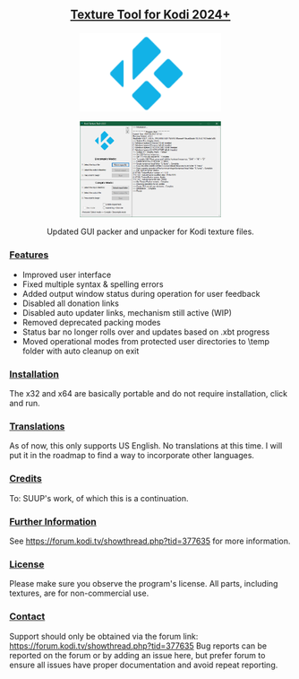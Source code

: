 ## <p align="center"> <ins>Texture Tool for Kodi 2024+</ins></p>

<!--  ![Madnox Logo](https://github.com/kittmaster/KittmasterRepo/blob/master/repo/skin.madnox/resources/icon.png) -->

<p align="center" width="100%">
    <img width="50%" src="https://github.com/kittmaster/KodiTextureTool/blob/main/kodi.png">
</p>

<p align="center" width="100%">
    <img width="50%" src="https://github.com/kittmaster/KodiTextureTool/blob/main/Screenshot.png">
</p>

<p align="center">Updated GUI packer and unpacker for Kodi texture files.</p>

### <ins>Features</ins>

* Improved user interface
* Fixed multiple syntax & spelling errors
* Added output window status during operation for user feedback
* Disabled all donation links
* Disabled auto updater links, mechanism still active (WIP)
* Removed deprecated packing modes
* Status bar no longer rolls over and updates based on .xbt progress
* Moved operational modes from protected user directories to \temp folder with auto cleanup on exit

### <ins>Installation</ins>

The x32 and x64 are basically portable and do not require installation, click and run.

### <ins>Translations</ins>
As of now, this only supports US English. No translations at this time. I will put it in the roadmap to find a way to incorporate other languages.

### <ins>Credits</ins>
To: SUUP's work, of which this is a continuation.

### <ins>Further Information</ins>
See https://forum.kodi.tv/showthread.php?tid=377635 for more information.

### <ins>License</ins>
Please make sure you observe the program's license. All parts, including textures, are for non-commercial use.

### <ins>Contact</ins>
Support should only be obtained via the forum link: https://forum.kodi.tv/showthread.php?tid=377635 
Bug reports can be reported on the forum or by adding an issue here, but prefer forum to ensure all issues have proper documentation and avoid repeat reporting.